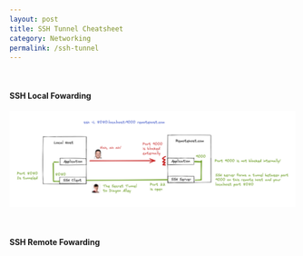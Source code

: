 ```yaml
---
layout: post
title: SSH Tunnel Cheatsheet
category: Networking
permalink: /ssh-tunnel
---
```


<br />

#### SSH Local Fowarding

[![SSH Tunnel Local Diagram](/assets/images/posts/ssh-tunnel-local.png)](/assets/images/posts/ssh-tunnel-local.png)

<br />

#### SSH Remote Fowarding
